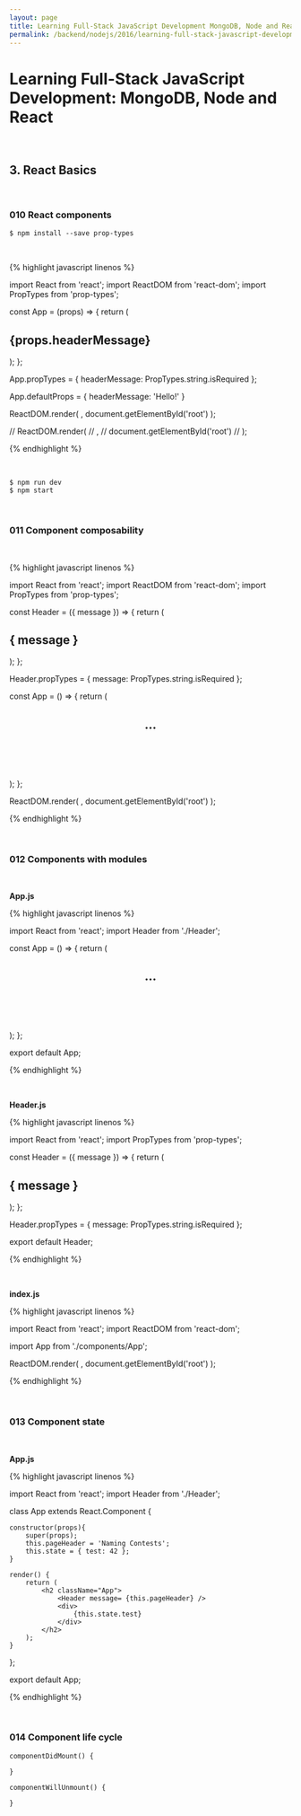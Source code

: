 ```yaml
---
layout: page
title: Learning Full-Stack JavaScript Development MongoDB, Node and React
permalink: /backend/nodejs/2016/learning-full-stack-javascript-development/react-basics/
---
```


# Learning Full-Stack JavaScript Development: MongoDB, Node and React

<br/>

## 3. React Basics


<br/>

### 010 React components


    $ npm install --save prop-types
    
<br/>

{% highlight javascript linenos %}

import React from 'react';
import ReactDOM from 'react-dom';
import PropTypes from 'prop-types';

const App = (props) => {
    return (
        <h2 className="text-center">
            {props.headerMessage}
        </h2>
    );
};

App.propTypes = {
    headerMessage: PropTypes.string.isRequired
};

App.defaultProps = {
    headerMessage: 'Hello!'
}


ReactDOM.render(
    <App />,
    document.getElementById('root')
);


// ReactDOM.render(
//     <App headerMessage="Hello props"/>,
//     document.getElementById('root')
// );

{% endhighlight %}

<br/>

    $ npm run dev
    $ npm start


<br/>

### 011 Component composability

<br/>

{% highlight javascript linenos %}


import React from 'react';
import ReactDOM from 'react-dom';
import PropTypes from 'prop-types';


const Header = ({ message }) => {
    return (
        <h2 className="Header text-center">
            { message }
        </h2>
    );
};

Header.propTypes = {
    message: PropTypes.string.isRequired
};

const App = () => {
    return (
        <h2 className="App">
            <Header message="Naming Contests" />
            <div>
                ...
            </div>
        </h2>
    );
};

ReactDOM.render(
    <App />,
    document.getElementById('root')
);


{% endhighlight %}


<br/>

### 012 Components with modules

<br/>

**App.js**


{% highlight javascript linenos %}

import React from 'react';
import Header from './Header';

const App = () => {
    return (
        <h2 className="App">
            <Header message="Naming Contests" />
            <div>
                ...
            </div>
        </h2>
    );
};


export default App;

{% endhighlight %}



<br/>

**Header.js**


{% highlight javascript linenos %}

import React from 'react';
import PropTypes from 'prop-types';

const Header = ({ message }) => {
    return (
        <h2 className="Header text-center">
            { message }
        </h2>
    );
};

Header.propTypes = {
    message: PropTypes.string.isRequired
};


export default Header;


{% endhighlight %}



<br/>

**index.js**

{% highlight javascript linenos %}

import React from 'react';
import ReactDOM from 'react-dom';

import App from './components/App';

ReactDOM.render(
    <App />,
    document.getElementById('root')
);

{% endhighlight %}


<br/>

### 013 Component state

<br/>

**App.js**

{% highlight javascript linenos %}

import React from 'react';
import Header from './Header';

class App extends React.Component {
    
    constructor(props){
        super(props);
        this.pageHeader = 'Naming Contests';
        this.state = { test: 42 };
    }

    render() {
        return (
            <h2 className="App">
                <Header message= {this.pageHeader} />
                <div>
                    {this.state.test}
                </div>
            </h2>
        );
    }
};

export default App;

{% endhighlight %}


<br/>

### 014 Component life cycle


    componentDidMount() {
        
    }

    componentWillUnmount() {
        
    }
    
    
